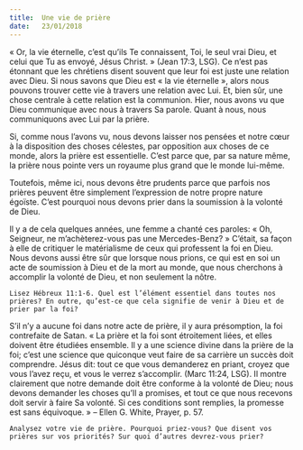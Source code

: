 ```yaml
---
title:  Une vie de prière
date:   23/01/2018
---
```


« Or, la vie éternelle, c’est qu’ils Te connaissent, Toi, le seul vrai Dieu, et celui que Tu as envoyé, Jésus Christ. » (Jean 17:3, LSG). Ce n’est pas étonnant que les chrétiens disent souvent que leur foi est juste une relation avec Dieu. Si nous savons que Dieu est « la vie éternelle », alors nous pouvons trouver cette vie à travers une relation avec Lui. Et, bien sûr, une chose centrale à cette relation est la communion. Hier, nous avons vu que Dieu communique avec nous à travers Sa parole. Quant à nous, nous communiquons avec Lui par la prière. 

Si, comme nous l’avons vu, nous devons laisser nos pensées et notre cœur à la disposition des choses célestes, par opposition aux choses de ce monde, alors la prière est essentielle. C’est parce que, par sa nature même, la prière nous pointe vers un royaume plus grand que le monde lui-même. 

Toutefois, même ici, nous devons être prudents parce que parfois nos prières peuvent être simplement l’expression de notre propre nature égoïste. C’est pourquoi nous devons prier dans la soumission à la volonté de Dieu.

Il y a de cela quelques années, une femme a chanté ces paroles: « Oh, Seigneur, ne m’achèterez-vous pas une Mercedes-Benz? » C’était, sa façon à elle de critiquer le matérialisme de ceux qui professent la foi en Dieu. Nous devons aussi être sûr que lorsque nous prions, ce qui est en soi un acte de soumission à Dieu et de la mort au monde, que nous cherchons à accomplir la volonté de Dieu, et non seulement la nôtre. 

`Lisez Hébreux 11:1-6. Quel est l’élément essentiel dans toutes nos prières? En outre, qu’est-ce que cela signifie de venir à Dieu et de prier par la foi?`

S’il n’y a aucune foi dans notre acte de prière, il y aura présomption, la foi contrefaite de Satan. « La prière et la foi sont étroitement liées, et elles doivent être étudiées ensemble. Il y a une science divine dans la prière de la foi; c’est une science que quiconque veut faire de sa carrière un succès doit comprendre. Jésus dit: tout ce que vous demanderez en priant, croyez que vous l’avez reçu, et vous le verrez s’accomplir. (Marc 11:24, LSG). Il montre clairement que notre demande doit être conforme à la volonté de Dieu; nous devons demander les choses qu’Il a promises, et tout ce que nous recevons doit servir à faire Sa volonté. Si ces conditions sont remplies, la promesse est sans équivoque. » – Ellen G. White, Prayer, p. 57. 

`Analysez votre vie de prière. Pourquoi priez-vous? Que disent vos prières sur vos priorités? Sur quoi d’autres devrez-vous prier?`
